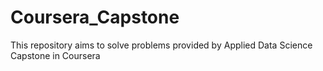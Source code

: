 # Coursera_Capstone
This repository aims to solve problems provided by Applied Data Science Capstone in Coursera
